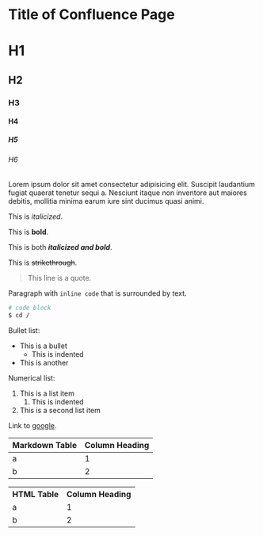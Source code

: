 <!-- this is a comment about something important
     and more stuff
-->

# Title of Confluence Page

<!-- headers -->

# H1

## H2

### H3

#### H4

##### H5

###### H6

<!-- paragraph -->

Lorem ipsum dolor sit amet consectetur adipisicing elit. Suscipit laudantium fugiat quaerat tenetur sequi a. Nesciunt itaque non inventore aut maiores debitis, mollitia minima earum iure sint ducimus quasi animi.

This is *italicized*.

This is **bold**.

This is both **_italicized and bold_**.

This is ~~strikethrough~~.

> This line is a quote.

<!-- code -->

Paragraph with `inline code` that is surrounded by text.

```sh
# code block
$ cd /
```

<!-- lists -->

Bullet list:

* This is a bullet
    * This is indented
* This is another

Numerical list:

1. This is a list item
    1. This is indented
1. This is a second list item

<!-- links -->

Link to [google](https://www.google.com).

<!-- tables -->

| Markdown Table | Column Heading |
|----------------|----------------|
| a              | 1              |
| b              | 2              |

<table>
  <tr>
    <th>HTML Table</th>
    <th>Column Heading</th>
  </tr>
  <tr>
    <td>a</td>
    <td>1</td>
  </tr>
  <tr>
    <td>b</td>
    <td>2</td>
  </tr>
</table>
